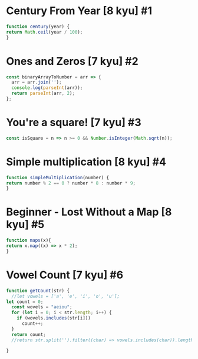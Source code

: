 # Century From Year [8 kyu] #1

```js
function century(year) {
return Math.ceil(year / 100);
}
```

# Ones and Zeros [7 kyu] #2

```js
const binaryArrayToNumber = arr => {
  arr = arr.join('');
  console.log(parseInt(arr));
  return parseInt(arr, 2);
};

```

# You're a square! [7 kyu] #3

```js
const isSquare = n => n >= 0 && Number.isInteger(Math.sqrt(n));
```

# Simple multiplication [8 kyu] #4

```js
function simpleMultiplication(number) {
return number % 2 == 0 ? number * 8 : number * 9;
}

```

# Beginner - Lost Without a Map [8 kyu] #5

```js
function maps(x){
return x.map((x) => x * 2);
}

```

# Vowel Count [7 kyu] #6

```js
function getCount(str) {
  //let vowels = ['a', 'e', 'i', 'o', 'u'];
let count = 0;
  const wovels = "aeiou";
  for (let i = 0; i < str.length; i++) {
    if (wovels.includes(str[i]))
      count++;
  } 
  return count;
  //return str.split('').filter((char) => vowels.includes(char)).length;
  
}
```

